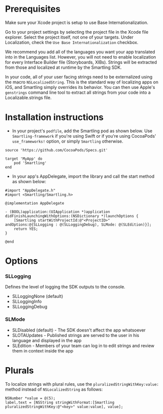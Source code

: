 # Prerequisites

Make sure your Xcode project is setup to use Base Internationalization. 

Go to your project settings by selecting the project file in the Xcode file explorer. Select the project itself, not one of your targets. Under Localization, check the `Use Base Internationalization` checkbox. 

We recommend you add all of the languages you want your app translated into in the Languages list. However, you will not need to enable localization for every Interface Builder file (Storyboards, XIBs). Strings will be extracted from those and localized at runtime by the Smartling SDK.


In your code, all of your user facing strings need to be externalized using the macro `NSLocalizedString`. This is the standard way of localizing apps on iOS, and Smartling simply overrides its behavior. You can then use Apple's `genstrings` command line tool to extract all strings from your code into a Localizable.strings file.

# Installation instructions

- In your project's `podfile`, add the Smartling pod as shown below. Use `Smartling-framework` if you're using Swift or if you're using CocoaPods' `use_frameworks!` option, or simply `Smartling` otherwise. 
```
source 'https://github.com/CocoaPods/Specs.git'

target 'MyApp' do
	pod 'Smartling'
end

``` 

- In your app's AppDelegate, import the library and call the start method as shown below:
```objc
#import "AppDelegate.h"
#import <Smartling/Smartling.h>

@implementation AppDelegate

- (BOOL)application:(UIApplication *)application didFinishLaunchingWithOptions:(NSDictionary *)launchOptions {
    [Smartling startWithProjectId:@"<ProjectID>" andOptions:@{SLLogging : @(SLLoggingDebug), SLMode: @(SLEdition)}];
    return YES;
}

@end
```

# Options

### SLLogging
Defines the level of logging the SDK outputs to the console. 
* SLLoggingNone (default)
* SLLoggingInfo
* SLLoggingDebug

### SLMode
* SLDisabled (default) - The SDK doesn't affect the app whatsoever
* SLOTAUpdates - Published strings are served to the user in his language and displayed in the app
* SLEdition - Members of your team can log in to edit strings and review them in context inside the app

# Plurals

To localize strings with plural rules, use the `pluralizedStringWithKey:value:` method instead of `NSLocalizedString` as follows:
```objc
NSNumber *value = @(5);
label.text = [NSString stringWithFormat:[Smartling pluralizedStringWithKey:@"<key>" value:value], value];
```
